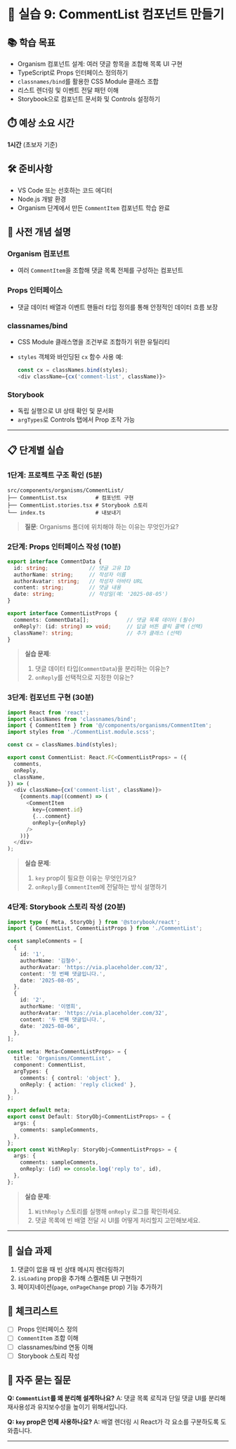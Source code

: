 # 🎯 실습 9: CommentList 컴포넌트 만들기

## 📚 학습 목표

* Organism 컴포넌트 설계: 여러 댓글 항목을 조합해 목록 UI 구현
* TypeScript로 Props 인터페이스 정의하기
* `classnames/bind`를 활용한 CSS Module 클래스 조합
* 리스트 렌더링 및 이벤트 전달 패턴 이해
* Storybook으로 컴포넌트 문서화 및 Controls 설정하기

## ⏱️ 예상 소요 시간

**1시간** (초보자 기준)

## 🛠️ 준비사항

* VS Code 또는 선호하는 코드 에디터
* Node.js 개발 환경
* Organism 단계에서 만든 `CommentItem` 컴포넌트 학습 완료

## 📘 사전 개념 설명

### Organism 컴포넌트

* 여러 `CommentItem`을 조합해 댓글 목록 전체를 구성하는 컴포넌트

### Props 인터페이스

* 댓글 데이터 배열과 이벤트 핸들러 타입 정의를 통해 안정적인 데이터 흐름 보장

### classnames/bind

* CSS Module 클래스명을 조건부로 조합하기 위한 유틸리티
* `styles` 객체와 바인딩된 `cx` 함수 사용 예:

  ```ts
  const cx = classNames.bind(styles);
  <div className={cx('comment-list', className)}>
  ```

### Storybook

* 독립 실행으로 UI 상태 확인 및 문서화
* `argTypes`로 Controls 탭에서 Prop 조작 가능

---

## 📋 단계별 실습

### 1단계: 프로젝트 구조 확인 (5분)

```
src/components/organisms/CommentList/
├── CommentList.tsx         # 컴포넌트 구현
├── CommentList.stories.tsx # Storybook 스토리
└── index.ts                # 내보내기
```

> **질문**: Organisms 폴더에 위치해야 하는 이유는 무엇인가요?

### 2단계: Props 인터페이스 작성 (10분)

```typescript
export interface CommentData {
  id: string;             // 댓글 고유 ID
  authorName: string;     // 작성자 이름
  authorAvatar: string;   // 작성자 아바타 URL
  content: string;        // 댓글 내용
  date: string;           // 작성일(예: '2025-08-05')
}

export interface CommentListProps {
  comments: CommentData[];            // 댓글 목록 데이터 (필수)
  onReply?: (id: string) => void;     // 답글 버튼 클릭 콜백 (선택)
  className?: string;                 // 추가 클래스 (선택)
}
```

> **실습 문제**:
>
> 1. 댓글 데이터 타입(`CommentData`)을 분리하는 이유는?
> 2. `onReply`를 선택적으로 지정한 이유는?

### 3단계: 컴포넌트 구현 (30분)

```typescript
import React from 'react';
import classNames from 'classnames/bind';
import { CommentItem } from '@/components/organisms/CommentItem';
import styles from './CommentList.module.scss';

const cx = classNames.bind(styles);

export const CommentList: React.FC<CommentListProps> = ({
  comments,
  onReply,
  className,
}) => (
  <div className={cx('comment-list', className)}>
    {comments.map((comment) => (
      <CommentItem
        key={comment.id}
        {...comment}
        onReply={onReply}
      />
    ))}
  </div>
);
```

> **실습 문제**:
>
> 1. `key` prop이 필요한 이유는 무엇인가요?
> 2. `onReply`를 `CommentItem`에 전달하는 방식 설명하기

### 4단계: Storybook 스토리 작성 (20분)

```typescript
import type { Meta, StoryObj } from '@storybook/react';
import { CommentList, CommentListProps } from './CommentList';

const sampleComments = [
  {
    id: '1',
    authorName: '김철수',
    authorAvatar: 'https://via.placeholder.com/32',
    content: '첫 번째 댓글입니다.',
    date: '2025-08-05',
  },
  {
    id: '2',
    authorName: '이영희',
    authorAvatar: 'https://via.placeholder.com/32',
    content: '두 번째 댓글입니다.',
    date: '2025-08-06',
  },
];

const meta: Meta<CommentListProps> = {
  title: 'Organisms/CommentList',
  component: CommentList,
  argTypes: {
    comments: { control: 'object' },
    onReply: { action: 'reply clicked' },
  },
};

export default meta;
export const Default: StoryObj<CommentListProps> = {
  args: {
    comments: sampleComments,
  },
};
export const WithReply: StoryObj<CommentListProps> = {
  args: {
    comments: sampleComments,
    onReply: (id) => console.log('reply to', id),
  },
};
```

> **실습 문제**:
>
> 1. `WithReply` 스토리를 실행해 `onReply` 로그를 확인하세요.
> 2. 댓글 목록에 빈 배열 전달 시 UI를 어떻게 처리할지 고민해보세요.

---

## 🎯 실습 과제

1. 댓글이 없을 때 빈 상태 메시지 렌더링하기
2. `isLoading` prop을 추가해 스켈레톤 UI 구현하기
3. 페이지네이션(`page`, `onPageChange` prop) 기능 추가하기

## 📝 체크리스트

* [ ] Props 인터페이스 정의
* [ ] `CommentItem` 조합 이해
* [ ] classnames/bind 연동 이해
* [ ] Storybook 스토리 작성

## 🤔 자주 묻는 질문

**Q: `CommentList`를 왜 분리해 설계하나요?**
A: 댓글 목록 로직과 단일 댓글 UI를 분리해 재사용성과 유지보수성을 높이기 위해서입니다.

**Q: `key` prop은 언제 사용하나요?**
A: 배열 렌더링 시 React가 각 요소를 구분하도록 도와줍니다.

---
